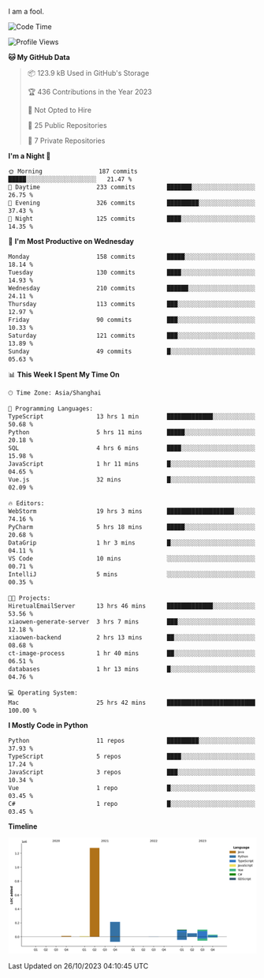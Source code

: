 I am a fool.

<!--START_SECTION:waka-->
![Code Time](http://img.shields.io/badge/Code%20Time-826%20hrs%2043%20mins-blue)

![Profile Views](http://img.shields.io/badge/Profile%20Views-0-blue)

**🐱 My GitHub Data** 

> 📦 123.9 kB Used in GitHub's Storage 
 > 
> 🏆 436 Contributions in the Year 2023
 > 
> 🚫 Not Opted to Hire
 > 
> 📜 25 Public Repositories 
 > 
> 🔑 7 Private Repositories 
 > 
**I'm a Night 🦉** 

```text
🌞 Morning                187 commits         █████░░░░░░░░░░░░░░░░░░░░   21.47 % 
🌆 Daytime                233 commits         ███████░░░░░░░░░░░░░░░░░░   26.75 % 
🌃 Evening                326 commits         █████████░░░░░░░░░░░░░░░░   37.43 % 
🌙 Night                  125 commits         ████░░░░░░░░░░░░░░░░░░░░░   14.35 % 
```
📅 **I'm Most Productive on Wednesday** 

```text
Monday                   158 commits         █████░░░░░░░░░░░░░░░░░░░░   18.14 % 
Tuesday                  130 commits         ████░░░░░░░░░░░░░░░░░░░░░   14.93 % 
Wednesday                210 commits         ██████░░░░░░░░░░░░░░░░░░░   24.11 % 
Thursday                 113 commits         ███░░░░░░░░░░░░░░░░░░░░░░   12.97 % 
Friday                   90 commits          ███░░░░░░░░░░░░░░░░░░░░░░   10.33 % 
Saturday                 121 commits         ███░░░░░░░░░░░░░░░░░░░░░░   13.89 % 
Sunday                   49 commits          █░░░░░░░░░░░░░░░░░░░░░░░░   05.63 % 
```


📊 **This Week I Spent My Time On** 

```text
🕑︎ Time Zone: Asia/Shanghai

💬 Programming Languages: 
TypeScript               13 hrs 1 min        █████████████░░░░░░░░░░░░   50.68 % 
Python                   5 hrs 11 mins       █████░░░░░░░░░░░░░░░░░░░░   20.18 % 
SQL                      4 hrs 6 mins        ████░░░░░░░░░░░░░░░░░░░░░   15.98 % 
JavaScript               1 hr 11 mins        █░░░░░░░░░░░░░░░░░░░░░░░░   04.65 % 
Vue.js                   32 mins             █░░░░░░░░░░░░░░░░░░░░░░░░   02.09 % 

🔥 Editors: 
WebStorm                 19 hrs 3 mins       ███████████████████░░░░░░   74.16 % 
PyCharm                  5 hrs 18 mins       █████░░░░░░░░░░░░░░░░░░░░   20.68 % 
DataGrip                 1 hr 3 mins         █░░░░░░░░░░░░░░░░░░░░░░░░   04.11 % 
VS Code                  10 mins             ░░░░░░░░░░░░░░░░░░░░░░░░░   00.71 % 
IntelliJ                 5 mins              ░░░░░░░░░░░░░░░░░░░░░░░░░   00.35 % 

🐱‍💻 Projects: 
HiretualEmailServer      13 hrs 46 mins      █████████████░░░░░░░░░░░░   53.56 % 
xiaowen-generate-server  3 hrs 7 mins        ███░░░░░░░░░░░░░░░░░░░░░░   12.18 % 
xiaowen-backend          2 hrs 13 mins       ██░░░░░░░░░░░░░░░░░░░░░░░   08.68 % 
ct-image-process         1 hr 40 mins        ██░░░░░░░░░░░░░░░░░░░░░░░   06.51 % 
databases                1 hr 13 mins        █░░░░░░░░░░░░░░░░░░░░░░░░   04.76 % 

💻 Operating System: 
Mac                      25 hrs 42 mins      █████████████████████████   100.00 % 
```

**I Mostly Code in Python** 

```text
Python                   11 repos            █████████░░░░░░░░░░░░░░░░   37.93 % 
TypeScript               5 repos             ████░░░░░░░░░░░░░░░░░░░░░   17.24 % 
JavaScript               3 repos             ███░░░░░░░░░░░░░░░░░░░░░░   10.34 % 
Vue                      1 repo              █░░░░░░░░░░░░░░░░░░░░░░░░   03.45 % 
C#                       1 repo              █░░░░░░░░░░░░░░░░░░░░░░░░   03.45 % 
```



**Timeline**

![Lines of Code chart](https://raw.githubusercontent.com/VeejaLiu/VeejaLiu/master/assets/bar_graph.png)


 Last Updated on 26/10/2023 04:10:45 UTC
<!--END_SECTION:waka-->
